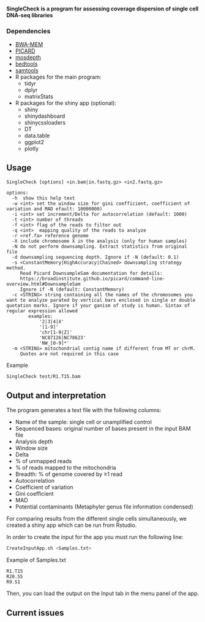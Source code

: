 
#### SingleCheck is a program for assessing coverage dispersion of single cell DNA-seq libraries 

<!-- background / introduction -->

<!-- ## Installation -->

### Dependencies

* [BWA-MEM](https://github.com/lh3/bwa)
* [PICARD](https://broadinstitute.github.io/picard/)
* [mosdepth](https://github.com/brentp/mosdepth)
* [bedtools](https://bedtools.readthedocs.io/en/latest/)
* [samtools](http://www.htslib.org/)
* R packages for the main program:
	* tidyr
	* dplyr
	* matrixStats
* R packages for the shiny app (optional):
  * shiny
  * shinydashboard
  * shinycssloaders
  * DT
  * data.table
  * ggplot2
  * plotly


## Usage

```
SingleCheck [options] <in.bam|in.fastq.gz> <in2.fastq.gz>

options:
  -h  show this help text
  -w <int> set the window size for gini coefficient, coefficient of variation and MAD efault: 10000000)
  -i <int> set increment/Delta for autocorrelation (default: 1000)
  -t <int> number of threads
  -f <int> flag of the reads to filter out
  -q <int>  mapping quality of the reads to analyze
  -r <ref.fa> reference genome
  -X include chromosome X in the analysis (only for human samples)
  -N do not perform downsampling. Extract statistics from original file
  -d downsampling sequencing depth. Ignore if -N (default: 0.1)
  -s <ConstantMemory|HighAccuracy|Chained> downsampling strategy method.
     Read Picard DownsampleSam documentation for details:
     https://broadinstitute.github.io/picard/command-line-overview.html#DownsampleSam
     Ignore if -N (default: ConstantMemory)
  -c <STRING> string containing all the names of the chromosomes you want to analyze parated by vertical bars enclosed in single or double quotation marks. Ignore if your ganism of study is human. Sintax of regular expression allowed
    	examples:
    		'2|3|4|X'
    		'[1-9]'
    		'chr[1-9|Z]'
    		'NC87126|NC78623'
    		'NW_[0-9]*'
  -m <STRING> mitochondrial contig name if different from MT or chrM. 
     Quotes are not required in this case
```

Example
```bash
SingleCheck test/R1.T15.bam
```

##  Output and interpretation

The program generates a text file with the following columns:

* Name of the sample: single cell or unamplified control
* Sequenced bases: original number of bases present in the input BAM file
* Analysis depth
* Window size
* Delta
* % of unmapped reads	
* % of reads mapped to the mitochondria	
* Breadth: % of genome covered by &#8805;1 read	
* Autocorrelation	
* Coefficient of variation	
* Gini coefficient	
* MAD	
* Potential contaminants (Metaphyler genus file information condensed)


For comparing results from the different single cells simultaneously, we created a shiny app which can be run from Rstudio.

In order to create the input for the app you must run the following line:

```bash
CreateInputApp.sh <Samples.txt>
```

Example of Samples.txt
```
R1.T15
R20.S5
R9.S1
```

Then, you can load the output on the Input tab in the menu panel of the app. 

## Current issues

<!--
## FAQ

1. Can I use SingleCheck for performing quality control of single-cell RNA-seq data?

We have not tested the program for this aim so we do not provide support for this. 

2. Should I remove duplicates from my data?

We think is better to keep the duplicates for quality control the single cells.
-->

<!-- ## How to cite -->
